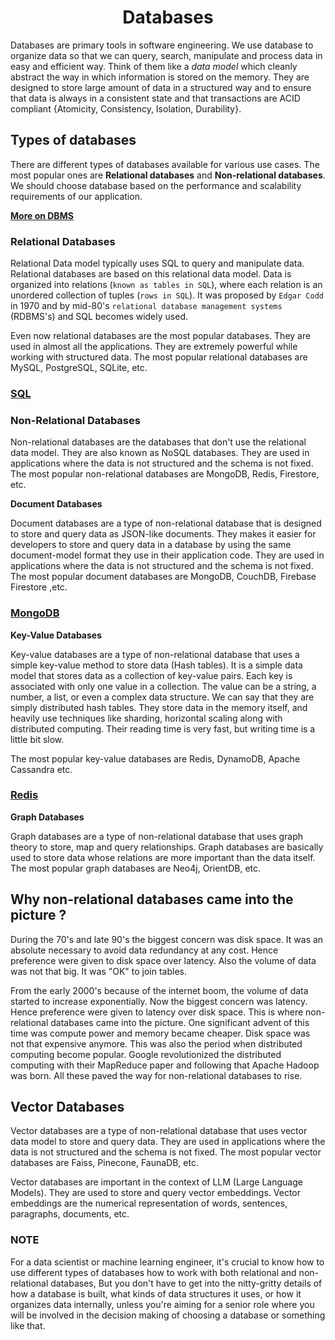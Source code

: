 <h1 align="center"> Databases </h1>

Databases are primary tools in software engineering. We use database to organize data so that we can query, search, manipulate and process data in easy and efficient way. Think of them like a _data model_ which cleanly abstract the way in which information is stored on the memory. They are designed to store large amount of data in a structured way and to ensure that data is always in a consistent state and that transactions are ACID compliant {Atomicity, Consistency, Isolation, Durability}.

## Types of databases

There are different types of databases available for various use cases. The most popular ones are **Relational databases** and **Non-relational databases**. We should choose database based on the performance and scalability requirements of our application.

**[More on DBMS](./DBMS.md)**

### Relational Databases

Relational Data model typically uses SQL to query and manipulate data. Relational databases are based on this relational data model. Data is organized into relations (`known as tables in SQL`), where each relation is an unordered collection of tuples (`rows in SQL`). It was proposed by `Edgar Codd` in 1970 and by mid-80's `relational database management systems` (RDBMS's) and SQL becomes widely used.

Even now relational databases are the most popular databases. They are used in almost all the applications. They are extremely powerful while working with structured data. The most popular relational databases are MySQL, PostgreSQL, SQLite, etc.

### [SQL](./1_SQL/Basics.md)

### Non-Relational Databases

Non-relational databases are the databases that don't use the relational data model. They are also known as NoSQL databases. They are used in applications where the data is not structured and the schema is not fixed. The most popular non-relational databases are MongoDB, Redis, Firestore, etc.

**Document Databases**

Document databases are a type of non-relational database that is designed to store and query data as JSON-like documents. They makes it easier for developers to store and query data in a database by using the same document-model format they use in their application code. They are used in applications where the data is not structured and the schema is not fixed. The most popular document databases are MongoDB, CouchDB, Firebase Firestore ,etc.

### [MongoDB](./2_MongoDB/Basics.md)

**Key-Value Databases**

Key-value databases are a type of non-relational database that uses a simple key-value method to store data (Hash tables). It is a simple data model that stores data as a collection of key-value pairs. Each key is associated with only one value in a collection. The value can be a string, a number, a list, or even a complex data structure. We can say that they are simply distributed hash tables. They store data in the memory itself, and heavily use techniques like sharding, horizontal scaling along with distributed computing. Their reading time is very fast, but writing time is a little bit slow.

The most popular key-value databases are Redis, DynamoDB, Apache Cassandra etc.

### [Redis](./3_Reddis/Basics.md)

**Graph Databases**

Graph databases are a type of non-relational database that uses graph theory to store, map and query relationships. Graph databases are basically used to store data whose relations are more important than the data itself. The most popular graph databases are Neo4j, OrientDB, etc.


## Why non-relational databases came into the picture ?

During the 70's and late 90's the biggest concern was disk space. It was an absolute necessary to avoid data redundancy at any cost. Hence preference were given to disk space over latency. Also the volume of data was not that big. It was "OK" to join tables.

From the early 2000's because of the internet boom, the volume of data started to increase exponentially. Now the biggest concern was latency. Hence preference were given to latency over disk space. This is where non-relational databases came into the picture. One significant advent of this time was compute power and memory became cheaper. Disk space was not that expensive anymore. This was also the period when distributed computing become popular. Google revolutionized the distributed computing with their MapReduce paper and following that Apache Hadoop was born. All these paved the way for non-relational databases to rise.

## Vector Databases 

Vector databases are a type of non-relational database that uses vector data model to store and query data. They are used in applications where the data is not structured and the schema is not fixed. The most popular vector databases are Faiss, Pinecone, FaunaDB, etc.

Vector databases are important in the context of LLM (Large Language Models). They are used to store and query vector embeddings. Vector embeddings are the numerical representation of words, sentences, paragraphs, documents, etc.

### NOTE

For a data scientist or machine learning engineer, it's crucial to know how to use different types of databases how to work with both relational and non-relational databases, But you don't have to get into the nitty-gritty details of how a database is built, what kinds of data structures it uses, or how it organizes data internally, unless you're aiming for a senior role where you will be involved in the decision making of choosing a database or something like that.
